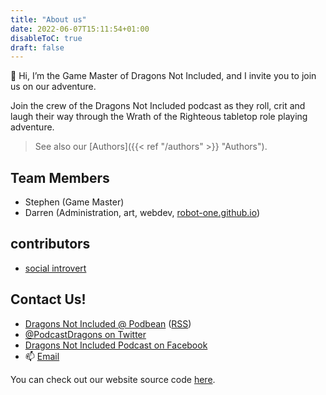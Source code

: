 ```yaml
---
title: "About us"
date: 2022-06-07T15:11:54+01:00
disableToC: true
draft: false
---
```


👋 Hi, I’m the Game Master of Dragons Not Included, and I invite you to join us on our adventure.

Join the crew of the Dragons Not Included podcast as they roll, crit and laugh their way through the Wrath of the Righteous tabletop role playing adventure. 

>See also our [Authors]({{< ref "/authors" >}} "Authors").

## Team Members
- Stephen (Game Master)
- Darren (Administration, art, webdev, [robot-one.github.io](https://robot-one.github.io/))

## contributors
- [social introvert](https://soundcloud.com/user-520878457)

## Contact Us!
- [Dragons Not Included @ Podbean](https://dragonsnotincluded.podbean.com/) ([RSS](https://feed.podbean.com/dragonsnotincluded/feed.xml))
- [@PodcastDragons on Twitter](https://twitter.com/PodcastDragons)
- [Dragons Not Included Podcast on Facebook](https://www.facebook.com/Dragons-Not-Included-Podcast-103097024812637)
- 📫 [Email](contact@dragonsnotincluded.com)

You can check out our website source code [here](https://github.com/DragonsNotIncluded/DragonsNotIncluded.github.io).
